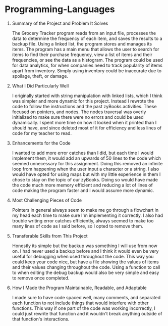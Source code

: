 # Programming-Languages

1. Summary of the Project and Problem It Solves
   
   The Grocery Tracker program reads from an input file, processes the data to determine the frequency of each item, and saves the results to a backup file. Using a linked list, the program stores and manages its items. The program has a main menu that allows the user to search for items to find their purchase frequency, view a list of items and their frequencies, or see the data as a histogram. The program could be used for data analytics, for when companies need to track popularity of items apart from inventory. Simply using inventory could be inaccurate due to spoilage, theft, or damage.


2. What I Did Particularly Well
   
   I originally started with string manipulation with linked lists, which I think was simpler and more dynamic for this project. Instead I rewrote the code to follow the instructions and the past zyBooks activities. These focused on pointers, and nodes. The nodes traversal was overly initialized to make sure there were no errors and could be used dynamically. I spent more time on how it looked when it printed than I should have, and since deleted most of it for efficiency and less lines of code for my teacher to read.


3. Enhancements for the Code
   
   I wanted to add more error catches than I did, but each time I would implement them, it would add an upwards of 50 lines to the code which seemed unnecessary for this assignment. Doing this removed an infinite loop from happening when the user input a character or a string. I also would have opted for using maps but with my little experience in them I chose to stay on the topic of our zyBooks. Doing so would have made the code much more memory efficient and reducing a lot of lines of code making the program faster and I would assume more dynamic.


4. Most Challenging Pieces of Code
   
   Pointers in general always seem to make me go through a flowchart in my head each time to make sure I'm implementing it correctly. I also had trouble writing error catches efficiently, always seemed to make too many lines of code as I said before, so I opted to remove them.


5. Transferable Skills from This Project
    
    Honestly its simple but the backup was something I will use from now on. I had never used a backup before and I think it would even be very useful for debugging when used throughout the code. This way you could keep your code nice, but have a file showing the values of items and their values changing throughout the code. Using a function to call to when editing the debug backup would also be very simple and easy to remove once completed.


6. How I Made the Program Maintainable, Readable, and Adaptable
    
    I made sure to have code spaced well, many comments, and separated each function to not include things that would interfere with other functions. This way if one part of the code was working incorrectly, I could just rewrite that function and it wouldn't break anything outside of that function's interactions.
